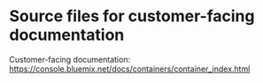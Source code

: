 # Source files for customer-facing documentation

Customer-facing documentation: https://console.bluemix.net/docs/containers/container_index.html


